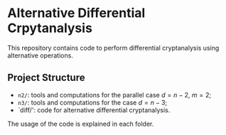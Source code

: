 # Alternative Differential Crpytanalysis

This repository contains code to perform differential cryptanalysis using alternative operations.

## Project Structure

- `n2/`: tools and computations for the parallel case $d = n-2$, $m=2$;
- `n3/`: tools and computations for the case $d = n-3$;
- `diff/': code for alternative differential cryptanalysis.

The usage of the code is explained in each folder.
